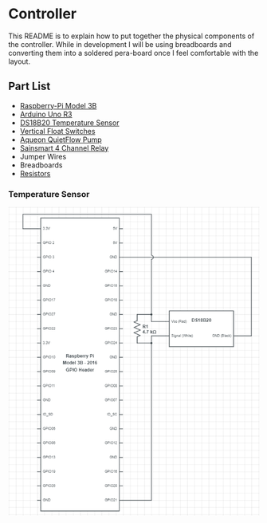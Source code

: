 # Controller
This README is to explain how to put together the physical components of the controller. While in development I will be using breadboards and converting them into a soldered pera-board once I feel comfortable with the layout. 

## Part List
* [Raspberry-Pi Model 3B](https://www.amazon.com/gp/product/B01LPLPBS8/)
* [Arduino Uno R3](https://www.amazon.com/gp/product/B01EWOE0UU/)
* [DS18B20 Temperature Sensor](https://www.sparkfun.com/products/11050)
* [Vertical Float Switches](https://www.amazon.com/gp/product/B00FHAEBIA)
* [Aqueon QuietFlow Pump](https://www.amazon.com/gp/product/B008F40LFC)
* [Sainsmart 4 Channel Relay](https://www.amazon.com/gp/product/B0057OC5O8)
* Jumper Wires
* Breadboards
* [Resistors](https://www.amazon.com/gp/product/B016NXK6QK)

### Temperature Sensor
![DS18B20 Wiring Schematic](schematics/DS18B20_Schematic.png "DS18B20 Wiring Schematic")
